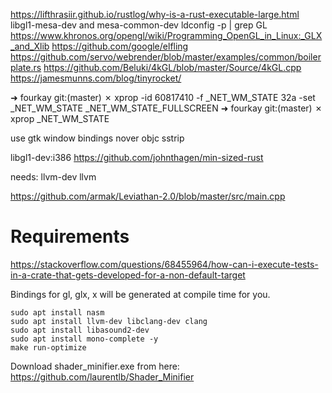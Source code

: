 https://lifthrasiir.github.io/rustlog/why-is-a-rust-executable-large.html
libgl1-mesa-dev and mesa-common-dev
ldconfig -p | grep GL
https://www.khronos.org/opengl/wiki/Programming_OpenGL_in_Linux:_GLX_and_Xlib
https://github.com/google/elfling
https://github.com/servo/webrender/blob/master/examples/common/boilerplate.rs
https://github.com/Beluki/4kGL/blob/master/Source/4kGL.cpp
https://jamesmunns.com/blog/tinyrocket/

➜  fourkay git:(master) ✗ xprop -id 60817410 -f _NET_WM_STATE 32a -set _NET_WM_STATE _NET_WM_STATE_FULLSCREEN
➜  fourkay git:(master) ✗ xprop _NET_WM_STATE                                                                


use gtk window bindings
nover objc sstrip

libgl1-dev:i386
https://github.com/johnthagen/min-sized-rust


needs:
llvm-dev
llvm

https://github.com/armak/Leviathan-2.0/blob/master/src/main.cpp

# Requirements
https://stackoverflow.com/questions/68455964/how-can-i-execute-tests-in-a-crate-that-gets-developed-for-a-non-default-target

Bindings for gl, glx, x will be generated at compile time for you.

```
sudo apt install nasm
sudo apt install llvm-dev libclang-dev clang
sudo apt install libasound2-dev
sudo apt install mono-complete -y
make run-optimize
```

Download shader_minifier.exe from here: https://github.com/laurentlb/Shader_Minifier